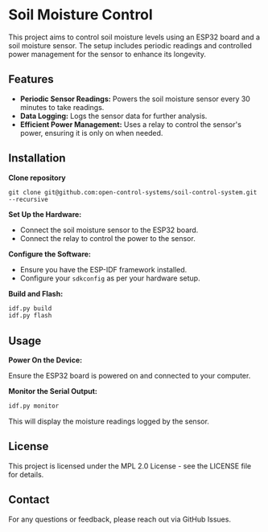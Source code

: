 # Soil Moisture Control

This project aims to control soil moisture levels using an ESP32 board and a soil moisture sensor. The setup includes periodic readings and controlled power management for the sensor to enhance its longevity.

## Features

- **Periodic Sensor Readings:** Powers the soil moisture sensor every 30 minutes to take readings.
- **Data Logging:** Logs the sensor data for further analysis.
- **Efficient Power Management:** Uses a relay to control the sensor's power, ensuring it is only on when needed.

## Installation

**Clone repository**

```
git clone git@github.com:open-control-systems/soil-control-system.git --recursive
```

**Set Up the Hardware:**

- Connect the soil moisture sensor to the ESP32 board.
- Connect the relay to control the power to the sensor.

**Configure the Software:**

- Ensure you have the ESP-IDF framework installed.
- Configure your `sdkconfig` as per your hardware setup.

**Build and Flash:**

```bash
idf.py build
idf.py flash
```

## Usage

**Power On the Device:**

Ensure the ESP32 board is powered on and connected to your computer.

**Monitor the Serial Output:**

```bash
idf.py monitor
```

This will display the moisture readings logged by the sensor.

## License

This project is licensed under the MPL 2.0 License - see the LICENSE file for details.

## Contact

For any questions or feedback, please reach out via GitHub Issues.
